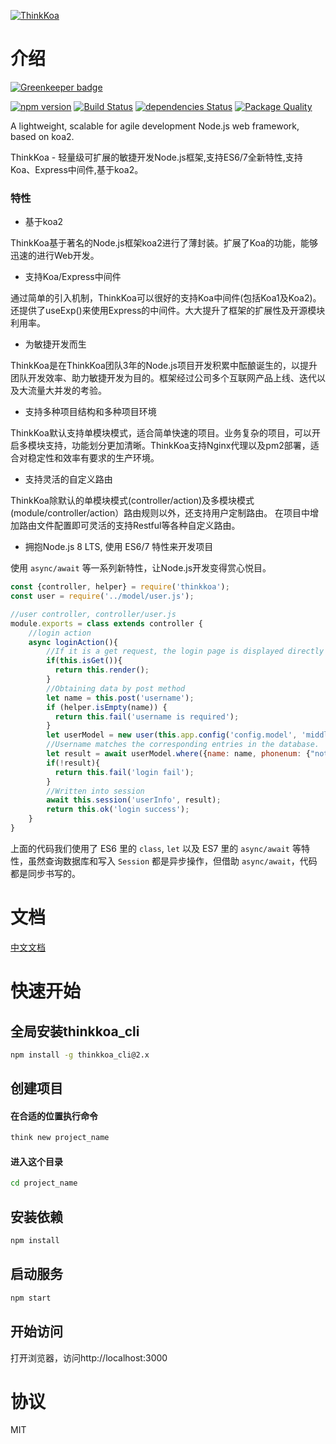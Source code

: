 [![ThinkKoa](http://thinkkoa.org/img/logo.png)](http://thinkkoa.org/)

# 介绍

[![Greenkeeper badge](https://badges.greenkeeper.io/thinkkoa/thinkkoa.svg)](https://greenkeeper.io/)

[![npm version](https://badge.fury.io/js/thinkkoa.svg)](https://badge.fury.io/js/thinkkoa)
[![Build Status](https://travis-ci.org/thinkkoa/thinkkoa.svg?branch=master)](https://travis-ci.org/thinkkoa/thinkkoa)
[![dependencies Status](https://david-dm.org/thinkkoa/thinkkoa/status.svg)](https://david-dm.org/thinkkoa/thinkkoa)
[![Package Quality](http://npm.packagequality.com/shield/thinkkoa.svg)](http://packagequality.com/#?package=thinkkoa)


A lightweight, scalable for agile development Node.js web framework, based on koa2.

ThinkKoa - 轻量级可扩展的敏捷开发Node.js框架,支持ES6/7全新特性,支持Koa、Express中间件,基于koa2。

### 特性

* 基于koa2

ThinkKoa基于著名的Node.js框架koa2进行了薄封装。扩展了Koa的功能，能够迅速的进行Web开发。

* 支持Koa/Express中间件

通过简单的引入机制，ThinkKoa可以很好的支持Koa中间件(包括Koa1及Koa2)。还提供了useExp()来使用Express的中间件。大大提升了框架的扩展性及开源模块利用率。

* 为敏捷开发而生

ThinkKoa是在ThinkKoa团队3年的Node.js项目开发积累中酝酿诞生的，以提升团队开发效率、助力敏捷开发为目的。框架经过公司多个互联网产品上线、迭代以及大流量大并发的考验。

* 支持多种项目结构和多种项目环境

ThinkKoa默认支持单模块模式，适合简单快速的项目。业务复杂的项目，可以开启多模块支持，功能划分更加清晰。ThinkKoa支持Nginx代理以及pm2部署，适合对稳定性和效率有要求的生产环境。

* 支持灵活的自定义路由

ThinkKoa除默认的单模块模式(controller/action)及多模块模式(module/controller/action）路由规则以外，还支持用户定制路由。
在项目中增加路由文件配置即可灵活的支持Restful等各种自定义路由。


* 拥抱Node.js 8 LTS, 使用 ES6/7 特性来开发项目

使用 `async/await` 等一系列新特性，让Node.js开发变得赏心悦目。

```js
const {controller, helper} = require('thinkkoa');
const user = require('../model/user.js');

//user controller, controller/user.js
module.exports = class extends controller {
    //login action
    async loginAction(){
        //If it is a get request, the login page is displayed directly
        if(this.isGet()){
          return this.render();
        }
        //Obtaining data by post method
        let name = this.post('username');
        if (helper.isEmpty(name)) {
          return this.fail('username is required');
        }
        let userModel = new user(this.app.config('config.model', 'middleware'));
        //Username matches the corresponding entries in the database.
        let result = await userModel.where({name: name, phonenum: {"not": ""}}).find();
        if(!result){
          return this.fail('login fail'); 
        }
        //Written into session
        await this.session('userInfo', result);
        return this.ok('login success'); 
    }
}
```

上面的代码我们使用了 ES6 里的 `class`, `let` 以及 ES7 里的 `async/await` 等特性，虽然查询数据库和写入 `Session` 都是异步操作，但借助 `async/await`，代码都是同步书写的。

# 文档

[中文文档](http://thinkkoa.org/doc/)

# 快速开始

## 全局安装thinkkoa_cli

```sh
npm install -g thinkkoa_cli@2.x
```

## 创建项目


#### 在合适的位置执行命令

```sh
think new project_name
```

#### 进入这个目录

```sh
cd project_name
```

## 安装依赖

```sh
npm install
```

## 启动服务

```sh
npm start
```

## 开始访问

打开浏览器，访问http://localhost:3000 


# 协议

MIT
